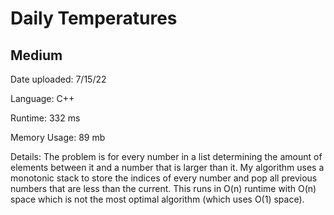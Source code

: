 
# Daily Temperatures

## Medium

Date uploaded: 7/15/22

Language: C++

Runtime: 332 ms

Memory Usage: 89 mb

Details: The problem is for every number in a list determining the amount of elements between it and a number that is larger than it. My algorithm uses a monotonic stack to store the indices of every number and pop all previous numbers that are less than the current. This runs in O(n) runtime with O(n) space which is not the most optimal algorithm (which uses O(1) space).
